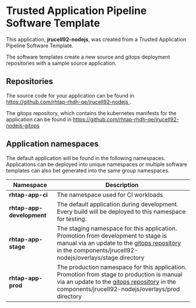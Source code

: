 # Trusted Application Pipeline Software Template

This application, **jrucell92-nodejs**, was created from a Trusted Application Pipeline Software Template.

The software templates create a new source and gitops deployment repositories with a sample source application. 

## Repositories

The source code for your application can be found in [https://github.com/rhtap-rhdh-qe/jrucell92-nodejs ](https://github.com/rhtap-rhdh-qe/jrucell92-nodejs ).
 
The gitops repository, which contains the kubernetes manifests for the application can be found in 
[https://github.com/rhtap-rhdh-qe/jrucell92-nodejs-gitops ](https://github.com/rhtap-rhdh-qe/jrucell92-nodejs-gitops ) 

## Application namespaces 

The default application will be found in the following namespaces. Applications can be deployed into unique namespaces or multiple software templates can also bet generated into the same group namespaces.  

|  Namespace   |  Description   |  
| -------- | -------- |
| **rhtap-app-ci** | The namespace used for CI workloads |
| **rhtap-app-development** | The default application during development. Every build will be deployed to this namespace for testing. |
| **rhtap-app-stage** | The staging namespace for this application. Promotion from development to stage is manual via an update to the [gitops repository](https://github.com/rhtap-rhdh-qe/jrucell92-nodejs-gitops ) in the components/jrucell92-nodejs/overlays/stage directory |
| **rhtap-app-prod** | The production namespace for this application. Promotion from stage to production is manual via an update to the [gitops repository](https://github.com/rhtap-rhdh-qe/jrucell92-nodejs-gitops ) in the components/jrucell92-nodejs/overlays/prod directory |
